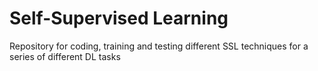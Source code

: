 # Self-Supervised Learning
 Repository for coding, training and testing different SSL techniques for a series of different DL tasks
